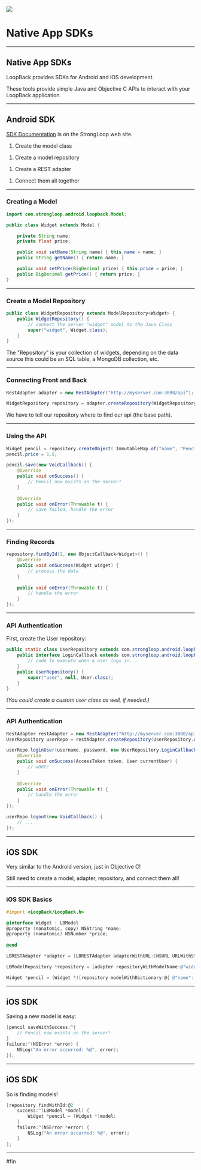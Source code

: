 
![](/images/StrongLoop.png)

# Native App SDKs

---

## Native App SDKs

LoopBack provides SDKs for Android and iOS development.

These tools provide simple Java and Objective C APIs to interact with your LoopBack application.

---

## Android SDK

[SDK Documentation](http://docs.strongloop.com/display/LB/Android+SDK) is on the StrongLoop web site.

1. Create the model class
<!-- .element: class="fragment" -->
1. Create a model repository
<!-- .element: class="fragment" -->
1. Create a REST adapter
<!-- .element: class="fragment" -->
1. Connect them all together
<!-- .element: class="fragment" -->

---

### Creating a Model

```java
import com.strongloop.android.loopback.Model;

public class Widget extends Model {

    private String name;
    private float price;

    public void setName(String name) { this.name = name; }
    public String getName() { return name; }

    public void setPrice(BigDecimal price) { this.price = price; }
    public BigDecimal getPrice() { return price; }
}
```

---

### Create a Model Repository

```java
public class WidgetRepository extends ModelRepository<Widget> {
    public WidgetRepository() {
        // connect the server "widget" model to the Java Class
        super("widget", Widget.class);
    }
}
```

The "Repository" is your collection of widgets, depending on the data source this could be an SQL table, a MongoDB collection, etc.

---

### Connecting Front and Back

```java
RestAdapter adapter = new RestAdapter("http://myserver.com:3000/api");

WidgetRepository repository = adapter.createRepository(WidgetRepository.class);
```

We have to tell our repository where to find our api (the base path).

---

### Using the API

```java
Widget pencil = repository.createObject( ImmutableMap.of("name", "Pencil") );
pencil.price = 1.5;

pencil.save(new VoidCallback() {
    @Override
    public void onSuccess() {
        // Pencil now exists on the server!
    }
 
    @Override
    public void onError(Throwable t) {
        // save failed, handle the error
    }
});
```

---

### Finding Records

```java
repository.findById(2, new ObjectCallback<Widget>() {
    @Override
    public void onSuccess(Widget widget) {
        // process the data
    }
 
    public void onError(Throwable t) {
        // handle the error
    }
});
```

---

### API Authentication

First, create the User repository:

```java
public static class UserRepository extends com.strongloop.android.loopback.UserRepository<User> {
    public interface LoginCallback extends com.strongloop.android.loopback.UserRepository.LoginCallback<User> {
        // code to execute when a user logs in...
    }
    public UserRepository() {
        super("user", null, User.class);
    }
}
```

_(You could create a custom `User` class as well, if needed.)_

---

### API Authentication

```java
RestAdapter restAdapter = new RestAdapter("http://myserver.com:3000/api");
UserRepository userRepo = restAdapter.createRepository(UserRepository.class);

userRepo.loginUser(username, password, new UserRepository.LoginCallback() {
    @Override
    public void onSuccess(AccessToken token, User currentUser) {
        // w00t!
    }
    
    @Override
    public void onError(Throwable t) {
        // handle the error
    }
});
```

```java
userRepo.logout(new VoidCallback() {
    // ...
});
```
<!-- .element: class="fragment" -->

---

## iOS SDK

Very similar to the Android version, just in Objective C!

Still need to create a model, adapter, repository, and connect them all!

---

### iOS SDK Basics

```objectivec
#import <LoopBack/LoopBack.h>

@interface Widget : LBModel
@property (nonatomic, copy) NSString *name;
@property (nonatomic) NSNumber *price;
 
@end
```

```objectivec
LBRESTAdapter *adapter = [LBRESTAdapter adapterWithURL:[NSURL URLWithString:@"http://myserver.com:3000/api"]];

LBModelRepository *repository = [adapter repositoryWithModelName:@"widgets"];

Widget *pencil = (Widget *)[repository modelWithDictionary:@{ @"name": @"Pencil", @"price": @1.5 }];
```

---

## iOS SDK

Saving a new model is easy:

```objectivec
[pencil saveWithSuccess:^{
    // Pencil now exists on the server!
}
failure:^(NSError *error) {
    NSLog("An error occurred: %@", error);
}];
```

---

## iOS SDK

So is finding models!

```objectivec
[repository findWithId:@2
    success:^(LBModel *model) {
        Widget *pencil = (Widget *)model;
    }
    failure:^(NSError *error) {
        NSLog("An error occurred: %@", error);
    }
];
```

---

#fin
